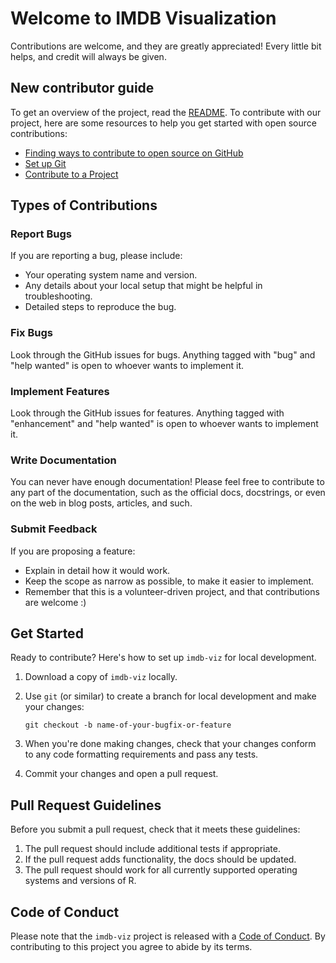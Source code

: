 # Welcome to IMDB Visualization

Contributions are welcome, and they are greatly appreciated! Every little bit
helps, and credit will always be given.

## New contributor guide

To get an overview of the project, read the [README](https://github.com/rkrishnan-arjun/imdb-viz/blob/main/README.md). To contribute with our project, here are some resources to help you get started with open source contributions:

- [Finding ways to contribute to open source on GitHub](https://docs.github.com/en/get-started/exploring-projects-on-github/finding-ways-to-contribute-to-open-source-on-github)
- [Set up Git](https://docs.github.com/en/get-started/quickstart/set-up-git)
- [Contribute to a Project](https://docs.github.com/en/get-started/quickstart/contributing-to-projects)

## Types of Contributions

### Report Bugs

If you are reporting a bug, please include:

- Your operating system name and version.
- Any details about your local setup that might be helpful in troubleshooting.
- Detailed steps to reproduce the bug.

### Fix Bugs

Look through the GitHub issues for bugs. Anything tagged with "bug" and "help
wanted" is open to whoever wants to implement it.

### Implement Features

Look through the GitHub issues for features. Anything tagged with "enhancement"
and "help wanted" is open to whoever wants to implement it.

### Write Documentation

You can never have enough documentation! Please feel free to contribute to any
part of the documentation, such as the official docs, docstrings, or even
on the web in blog posts, articles, and such.

### Submit Feedback

If you are proposing a feature:

- Explain in detail how it would work.
- Keep the scope as narrow as possible, to make it easier to implement.
- Remember that this is a volunteer-driven project, and that contributions
  are welcome :)

## Get Started

Ready to contribute? Here's how to set up `imdb-viz` for local development.

1. Download a copy of `imdb-viz` locally.

2. Use `git` (or similar) to create a branch for local development and make your changes:

    ```console
    git checkout -b name-of-your-bugfix-or-feature
    ```

3. When you're done making changes, check that your changes conform to any code formatting requirements and pass any tests.

4. Commit your changes and open a pull request.

## Pull Request Guidelines

Before you submit a pull request, check that it meets these guidelines:

1. The pull request should include additional tests if appropriate.
2. If the pull request adds functionality, the docs should be updated.
3. The pull request should work for all currently supported operating systems and versions of R.

## Code of Conduct

Please note that the `imdb-viz` project is released with a
[Code of Conduct](https://github.com/rkrishnan-arjun/imdb-viz/blob/main/CODE_OF_CONDUCT.md). By contributing to this project you agree to abide by its terms.
